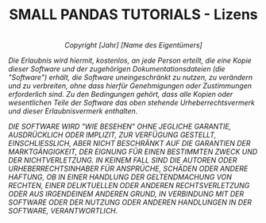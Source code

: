 <h1 align="center">SMALL PANDAS TUTORIALS - Lizens</h1>

<p align="center">
  <br>
  <i>Copyright [Jahr] [Name des Eigentümers]

Die Erlaubnis wird hiermit, kostenlos, an jede Person erteilt, die eine Kopie dieser Software und der zugehörigen Dokumentationsdateien (die "Software") erhält, die Software uneingeschränkt zu nutzen, zu verändern und zu verbreiten, ohne dass hierfür Genehmigungen oder Zustimmungen erforderlich sind. Zu den Bedingungen gehört, dass alle Kopien oder wesentlichen Teile der Software das oben stehende Urheberrechtsvermerk und dieser Erlaubnisvermerk enthalten.

DIE SOFTWARE WIRD "WIE BESEHEN" OHNE JEGLICHE GARANTIE, AUSDRÜCKLICH ODER IMPLIZIT, ZUR VERFÜGUNG GESTELLT, EINSCHLIESSLICH, ABER NICHT BESCHRÄNKT AUF DIE GARANTIEN DER MARKTGÄNGIGKEIT, DER EIGNUNG FÜR EINEN BESTIMMTEN ZWECK UND DER NICHTVERLETZUNG. IN KEINEM FALL SIND DIE AUTOREN ODER URHEBERRECHTSINHABER FÜR ANSPRÜCHE, SCHÄDEN ODER ANDERE HAFTUNG, OB IN EINER HANDLUNG DER GELTENDMACHUNG VON RECHTEN, EINER DELIKTUELLEN ODER ANDEREN RECHTSVERLETZUNG ODER AUS IRGENDEINEM ANDEREN GRUND, IN VERBINDUNG MIT DER SOFTWARE ODER DER NUTZUNG ODER ANDEREN HANDLUNGEN IN DER SOFTWARE, VERANTWORTLICH.</i>
<br>

</p>
